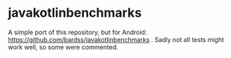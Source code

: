 # javakotlinbenchmarks
A simple port of this repository, but for Android: https://github.com/bardss/javakotlinbenchmarks . Sadly not all tests might work well, so some were commented.
